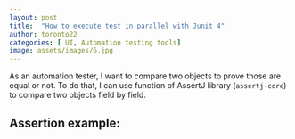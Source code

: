 ```yaml
---
layout: post
title:  "How to execute test in parallel with Junit 4"
author: toronto22
categories: [ UI, Automation testing tools]
image: assets/images/6.jpg
---
```


As an automation tester, I want to compare two objects to prove those are equal or not.
To do that, I can use function of AssertJ library (`assertj-core`) to compare two objects field by field.

## Assertion example:

